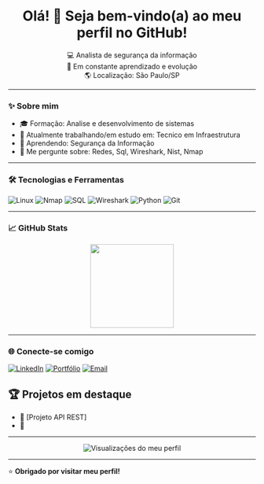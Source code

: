 <!-- Perfil README para GitHub -->

<h1 align="center">Olá! 👋 Seja bem-vindo(a) ao meu perfil no GitHub!</h1>

<p align="center">
  💻 Analista de segurança da informação <br>
  🚀 Em constante aprendizado e evolução <br>
  🌎 Localização: São Paulo/SP <br>
</p>

---

### ✨ Sobre mim

- 🎓 Formação: Analise e desenvolvimento de sistemas
- 🔭 Atualmente trabalhando/em estudo em: Tecnico em Infraestrutura
- 🌱 Aprendendo: Segurança da Informação
- 💬 Me pergunte sobre: Redes, Sql, Wireshark, Nist, Nmap

---

### 🛠️ Tecnologias e Ferramentas

![Linux](https://img.shields.io/badge/-Linux-1572B6?style=flat&logo=css3)
![Nmap](https://img.shields.io/badge/-JavaScript-F7DF1E?style=flat&logo=javascript&logoColor=black)
![SQL](https://img.shields.io/badge/-Node.js-339933?style=flat&logo=nodedotjs&logoColor=white)
![Wireshark](https://img.shields.io/badge/-React-61DAFB?style=flat&logo=react&logoColor=black)
![Python](https://img.shields.io/badge/-Python-3776AB?style=flat&logo=python&logoColor=white)
![Git](https://img.shields.io/badge/-Git-F05032?style=flat&logo=git&logoColor=white)
<!-- Adicione ou remova badges conforme sua stack -->

---

### 📈 GitHub Stats

<div align="center">
  <img height="170em" src="https://github-readme-stats.vercel.app/api?username=raph-ms&show_icons=true&theme=github_dark" />
</div>

---

### 🌐 Conecte-se comigo

[![LinkedIn](https://img.shields.io/badge/-LinkedIn-0A66C2?style=flat&logo=linkedin&logoColor=white)](https://linkedin.com/in/raphaelmartins01)
[![Portfólio](https://img.shields.io/badge/-Portfólio-000?style=flat&logo=google-chrome&logoColor=white)](https://seuportfolio.com)
[![Email](https://img.shields.io/badge/-Email-D14836?style=flat&logo=gmail&logoColor=white)](mailto:raphaelmartinsdasilva222@hotmail.com)
## 🏆 Projetos em destaque

- 🔗 [Projeto API REST]
- 🔗 

---

<p align="center">
  <img src="https://komarev.com/ghpvc/?username=Raph-ms&color=800080&label=Perfil%20Visualizado&style=for-the-badge" alt="Visualizações do meu perfil"/>
</p>

---

⭐️ **Obrigado por visitar meu perfil!**

